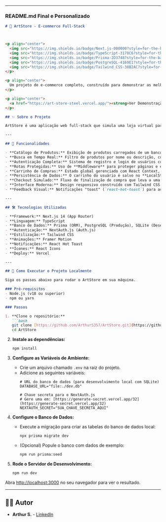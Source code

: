
-----

### **README.md Final e Personalizado**



````markdown
# 🎨 ArtStore - E-commerce Full-Stack



<p align="center">
  <img src="https://img.shields.io/badge/Next.js-000000?style=for-the-badge&logo=nextdotjs&logoColor=white" />
  <img src="https://img.shields.io/badge/TypeScript-3178C6?style=for-the-badge&logo=typescript&logoColor=white" />
  <img src="https://img.shields.io/badge/Prisma-2D3748?style=for-the-badge&logo=prisma&logoColor=white" />
  <img src="https://img.shields.io/badge/PostgreSQL-4169E1?style=for-the-badge&logo=postgresql&logoColor=white" />
  <img src="https://img.shields.io/badge/Tailwind_CSS-38B2AC?style=for-the-badge&logo=tailwind-css&logoColor=white" />
</p>

<p align="center">
  Um projeto de e-commerce completo, construído para demonstrar as melhores práticas de desenvolvimento web moderno.
</p>

<p align="center">
  <a href="https://art-store-steel.vercel.app/"><strong>Ver Demonstração Ao Vivo »</strong></a>
</p>

## ✨ Sobre o Projeto

ArtStore é uma aplicação web full-stack que simula uma loja virtual para a venda de arte digital e posters. O projeto foi desenvolvido do zero como um item de portfólio, cobrindo todo o ciclo de vida de uma aplicação, desde a modelagem do banco de dados e APIs até a criação de uma interface de usuário interativa, reativa e segura, finalizando com o deploy em um ambiente de produção.

---

## 🚀 Funcionalidades

- **Catálogo de Produtos:** Exibição de produtos carregados de um banco de dados PostgreSQL.
- **Busca em Tempo Real:** Filtro de produtos por nome ou descrição, com otimização de performance através de *debounce*.
- **Autenticação Completa:** Sistema de registro e login de usuários com senhas criptografadas, utilizando **NextAuth.js**.
- **Rotas Protegidas:** Uso de **Middleware** para proteger páginas e exigir autenticação.
- **Carrinho de Compras:** Estado global gerenciado com React Context, com funcionalidades para adicionar, remover e alterar a quantidade de itens.
- **Persistência de Dados:** O carrinho do usuário é salvo no **LocalStorage**, mantendo os itens mesmo após recarregar a página.
- **Checkout Simulado:** Fluxo de finalização de compra que leva a uma página de sucesso.
- **Interface Moderna:** Design responsivo construído com Tailwind CSS e animações fluidas com **Framer Motion**.
- **Feedback Visual:** Notificações "toast" (`react-hot-toast`) para ações como adicionar itens ao carrinho e login.

---

## 🛠️ Tecnologias Utilizadas

- **Framework:** Next.js 14 (App Router)
- **Linguagem:** TypeScript
- **Banco de Dados:** Prisma (ORM), PostgreSQL (Produção), SQLite (Desenvolvimento)
- **Autenticação:** NextAuth.js (Auth.js)
- **Estilização:** Tailwind CSS
- **Animações:** Framer Motion
- **Notificações:** React Hot Toast
- **Ícones:** React Icons
- **Deploy:** Vercel

---

## 🏁 Como Executar o Projeto Localmente

Siga os passos abaixo para rodar o ArtStore em sua máquina.

### Pré-requisitos
- Node.js (v18 ou superior)
- npm ou yarn

### Passos

1. **Clone o repositório:**
   ```bash
   git clone [https://github.com/ArthurS357/ArtStore.git](https://github.com/ArthurS357/ArtStore.git)
   cd ArtStore
````

2.  **Instale as dependências:**

    ```bash
    npm install
    ```

3.  **Configure as Variáveis de Ambiente:**

      - Crie um arquivo chamado `.env` na raiz do projeto.
      - Adicione as seguintes variáveis:
        ```
        # URL do banco de dados (para desenvolvimento local com SQLite)
        DATABASE_URL="file:./dev.db"

        # Chave secreta para o NextAuth.js
        # Gere uma em: [https://generate-secret.vercel.app/32](https://generate-secret.vercel.app/32)
        NEXTAUTH_SECRET="SUA_CHAVE_SECRETA_AQUI"
        ```

4.  **Configure o Banco de Dados:**

      - Execute a migração para criar as tabelas do banco de dados local:
        ```bash
        npx prisma migrate dev
        ```
      - (Opcional) Popule o banco com dados de exemplo:
        ```bash
        npm run prisma:seed
        ```

5.  **Rode o Servidor de Desenvolvimento:**

    ```bash
    npm run dev
    ```

Abra [http://localhost:3000](https://www.google.com/search?q=http://localhost:3000) no seu navegador para ver o resultado.

-----

## 👨‍💻 Autor

  - **Arthur S.** - [LinkedIn](https://www.linkedin.com/in/arthur-sabino1337-/)

<!-- end list -->

````

